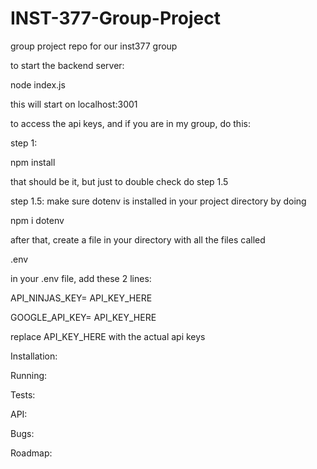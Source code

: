 # INST-377-Group-Project
group project repo for our inst377 group

to start the backend server:

node index.js

this will start on localhost:3001

to access the api keys, and if you are in my group, do this:

step 1: 

npm install

that should be it, but just to double check do step 1.5


step 1.5: make sure dotenv is installed in your project directory by doing

npm i dotenv

after that, create a file in your directory with all the files called

.env

in your .env file, add these 2 lines:

API_NINJAS_KEY= API_KEY_HERE

GOOGLE_API_KEY= API_KEY_HERE

replace API_KEY_HERE with the actual api keys

Installation:

Running:

Tests:

API:

Bugs:

Roadmap:
